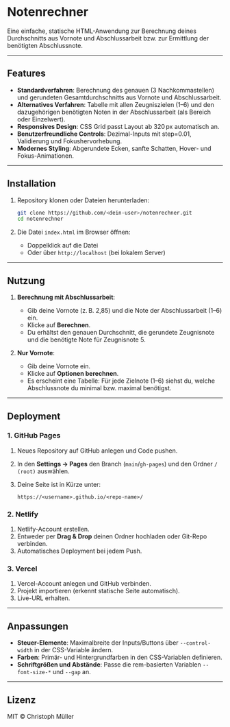 # Notenrechner

Eine einfache, statische HTML-Anwendung zur Berechnung deines Durchschnitts aus Vornote und Abschlussarbeit bzw. zur Ermittlung der benötigten Abschlussnote.

---

## Features

* **Standardverfahren**: Berechnung des genauen (3 Nachkommastellen) und gerundeten Gesamtdurchschnitts aus Vornote und Abschlussarbeit.
* **Alternatives Verfahren**: Tabelle mit allen Zeugniszielen (1–6) und den dazugehörigen benötigten Noten in der Abschlussarbeit (als Bereich oder Einzelwert).
* **Responsives Design**: CSS Grid passt Layout ab 320 px automatisch an.
* **Benutzerfreundliche Controls**: Dezimal-Inputs mit step=0.01, Validierung und Fokushervorhebung.
* **Modernes Styling**: Abgerundete Ecken, sanfte Schatten, Hover- und Fokus-Animationen.

---

## Installation

1. Repository klonen oder Dateien herunterladen:

   ```bash
   git clone https://github.com/<dein-user>/notenrechner.git
   cd notenrechner
   ```
2. Die Datei `index.html` im Browser öffnen:

   * Doppelklick auf die Datei
   * Oder über `http://localhost` (bei lokalem Server)

---

## Nutzung

1. **Berechnung mit Abschlussarbeit**:

   * Gib deine Vornote (z. B. 2,85) und die Note der Abschlussarbeit (1–6) ein.
   * Klicke auf **Berechnen**.
   * Du erhältst den genauen Durchschnitt, die gerundete Zeugnisnote und die benötigte Note für Zeugnisnote 5.

2. **Nur Vornote**:

   * Gib deine Vornote ein.
   * Klicke auf **Optionen berechnen**.
   * Es erscheint eine Tabelle: Für jede Zielnote (1–6) siehst du, welche Abschlussnote du minimal bzw. maximal benötigst.

---

## Deployment

### 1. GitHub Pages

1. Neues Repository auf GitHub anlegen und Code pushen.
2. In den **Settings → Pages** den Branch (`main`/`gh-pages`) und den Ordner `/ (root)` auswählen.
3. Deine Seite ist in Kürze unter:

   ```
   https://<username>.github.io/<repo-name>/
   ```

### 2. Netlify

1. Netlify-Account erstellen.
2. Entweder per **Drag & Drop** deinen Ordner hochladen oder Git-Repo verbinden.
3. Automatisches Deployment bei jedem Push.

### 3. Vercel

1. Vercel-Account anlegen und GitHub verbinden.
2. Projekt importieren (erkennt statische Seite automatisch).
3. Live-URL erhalten.

---

## Anpassungen

* **Steuer-Elemente**: Maximalbreite der Inputs/Buttons über `--control-width` in der CSS-Variable ändern.
* **Farben**: Primär- und Hintergrundfarben in den CSS-Variablen definieren.
* **Schriftgrößen und Abstände**: Passe die rem-basierten Variablen `--font-size-*` und `--gap` an.

---

## Lizenz

MIT © Christoph Müller
